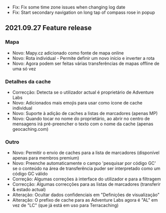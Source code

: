 - Fix: Fix some time zone issues when changing log date
- Fix: Start secondary navigation on long tap of compass rose in popup

## 2021.09.27 Feature release

### Mapa
- Novo: Mapy.cz adicionado como fonte de mapa online
- Novo: Rota individual - Permite definir um novo início e inverter a rota
- Novo: Agora podem ser feitas várias transferências de mapas offline de uma só vez

### Detalhes da cache
- Correcção: Detecta se o utilizador actual é proprietário de Adventure Labs
- Novo: Adicionados mais emojis para usar como ícone de cache individual
- Novo: Suporte à adição de caches a listas de marcadores (apenas MP)
- Novo: Quando tocar no nome do proprietário, ao abrir no centro de mensagens irá pré-preencher o texto com o nome da cache (apenas geocaching.com)

### Outro
- Novo: Permitir o envio de caches para a lista de marcadores (disponível apenas para membros premium)
- Novo: Preenche automaticamente o campo 'pesquisar por código GC' se o conteúdo na área de transferência puder ser interpretado como um código GC válido
- Correção: Algumas correções à interface do utilizador e para a filtragem
- Correcção: Algumas correcções para as listas de marcadores (transferir & estado actual)
- Alteração: Ocultar dados confidenciais em "Definições de visualização"
- Alteração: O prefixo de cache para as Adventure Labs agora é "AL" em vez de "LC" (que já está em uso para Terracaching)
